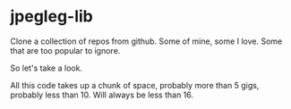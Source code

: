# jpegleg-lib
Clone a collection of repos from github. Some of mine, some I love. Some that are too popular to ignore.

So let's take a look.

All this code takes up a chunk of space, probably more than 5 gigs, probably less than 10. Will always be less than 16.
